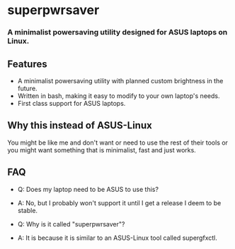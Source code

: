 # superpwrsaver
### A minimalist powersaving utility designed for ASUS laptops on Linux.

## Features 
- A minimalist powersaving utility with planned custom brightness in the future.
- Written in bash, making it easy to modify to your own laptop's needs.
- First class support for ASUS laptops.

## Why this instead of ASUS-Linux
You might be like me and don't want or need to use the rest of their tools
or you might want something that is minimalist, fast and just works.

## FAQ

- Q: Does my laptop need to be ASUS to use this? 
- A: No, but I probably won't support it until I get a release I deem to be stable.

- Q: Why is it called "superpwrsaver"? 
- A: It is because it is similar to an ASUS-Linux tool called supergfxctl.
